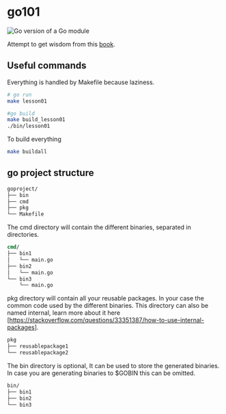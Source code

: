 # go101

![Go version of a Go module](https://img.shields.io/github/go-mod/go-version/vaclav-dvorak/go101.svg)

Attempt to get wisdom from this [book](https://go101.org).

## Useful commands

Everything is handled by Makefile because laziness.

```bash
# go run
make lesson01

#go build
make build_lesson01
./bin/lesson01
```

To build everything

```bash
make buildall
```

## go project structure

```cmd
goproject/
├── bin
├── cmd
├── pkg
└── Makefile
```

The cmd directory will contain the different binaries, separated in directories.

```cmd
cmd/
├── bin1
│   └── main.go
├── bin2
│   └── main.go
└── bin3
    └── main.go
```

pkg directory will contain all your reusable packages. In your case the common code used by the different binaries. This directory can also be named internal, learn more about it here [https://stackoverflow.com/questions/33351387/how-to-use-internal-packages].

```cmd
pkg
├── reusablepackage1
└── reusablepackage2
```

The bin directory is optional, It can be used to store the generated binaries. In case you are generating binaries to $GOBIN this can be omitted.

```cmd
bin/
├── bin1
├── bin2
└── bin3
```
